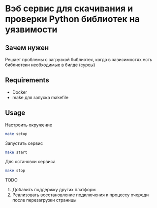 # Вэб сервис для скачивания и проверки Python библиотек на уязвимости
## Зачем нужен
Решает проблемы с загрузкой библиотек, когда в зависимостях есть библиотеки необходимые в билде (сурсы)
## Requirements
- Docker
- make для запуска makefile
## Usage
Настроить окружение
```bash
make setup
```
Запустить сервис
```bash
make start
```
Для остановки сервиса
```bash
make stop
```

TODO
1) Добавить поддержку других платформ
2) Реализовать восстановление подключения к процессу очереди после перезагрузки страницы